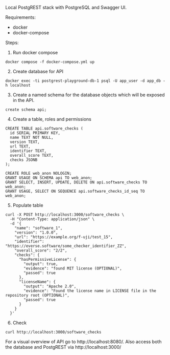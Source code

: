 Local PostgREST stack with PostgreSQL and Swagger UI.

Requirements:
- docker
- docker-compose
  
Steps:

1. Run docker compose
```
docker compose -f docker-compose.yml up 
```
2. Create database for API
```
docker exec -ti postgrest-playground-db-1 psql -U app_user -d app_db -h localhost
```
3. Create a named schema for the database objects which will be exposed in the API.
```
create schema api;
```
4. Create a table, roles and permissions
```
CREATE TABLE api.software_checks (
  id SERIAL PRIMARY KEY,
  name TEXT NOT NULL,
  version TEXT,
  url TEXT,
  identifier TEXT,
  overall_score TEXT,
  checks JSONB
);

CREATE ROLE web_anon NOLOGIN;
GRANT USAGE ON SCHEMA api TO web_anon;
GRANT SELECT, INSERT, UPDATE, DELETE ON api.software_checks TO web_anon;
GRANT USAGE, SELECT ON SEQUENCE api.software_checks_id_seq TO web_anon;
```

5. Populate table
   
```
curl -X POST http://localhost:3000/software_checks \
  -H "Content-Type: application/json" \
  -d '{
    "name": "software_1",
    "version": "1.0.0",
    "url": "https://example.org/f-uji/test_15",
    "identifier": "https://everse.software/some_checker_identifier_ZZ",
    "overall_score": "2/2",
    "checks": {
      "hasPermissiveLicense": {
        "output": true,
        "evidence": "found MIT license (OPTIONAL)",
        "passed": true
      },
      "licenseName": {
        "output": "Apache 2.0",
        "evidence": "Found the license name in LICENSE file in the repository root (OPTIONAL)",
        "passed": true
      }
    }
  }'
```

6. Check
```
curl http://localhost:3000/software_checks

```
For a visual overview of API go to http://localhost:8080/. Also access both the database and PostgREST via http://localhost:3000/
